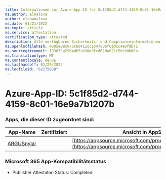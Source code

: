 ```yaml
---
title: Informationen zur Azure-App-ID für 5c1f85d2-d744-4159-8c01-16e9a7b1207b
ms.author: elmalova
author: elenamalova
ms.date: 01/21/2022
ms.topic: article
ms.service: attestation
certification_type: attested
description: Alle verfügbaren Sicherheits- und Complianceinformationen für 5c1f85d2-d744-4159-8c01-16e9a7b1207b.
ms.openlocfilehash: 4005e08c073c80412cc104750bf6edcc4e0f8b71
ms.sourcegitcommit: 193632a2964d85cb90e9fcd62da021c5dcb0bd9b
ms.translationtype: MT
ms.contentlocale: de-DE
ms.lasthandoff: 01/24/2022
ms.locfileid: "62175938"
---
```

# <a name="azure-app-id-5c1f85d2-d744-4159-8c01-16e9a7b1207b"></a>Azure-App-ID: 5c1f85d2-d744-4159-8c01-16e9a7b1207b


### <a name="apps-associated-with-this-id"></a>Apps, die dieser ID zugeordnet sind:
| **App-Name** | **Zertifiziert** | **Ansicht in AppSource** |
|--------------|---------------|-----------------------|
| [ARGUSnylar](https://docs.microsoft.com/microsoft-365-app-certification/forward/WA200003186) |  | [https://appsource.microsoft.com/product/office/WA200003186](https://appsource.microsoft.com/product/office/WA200003186) |

### <a name="microsoft-365-app-compliance-status"></a>Microsoft 365 App-Kompatibilitätsstatus
- Publisher Attestaton Status: Completed
